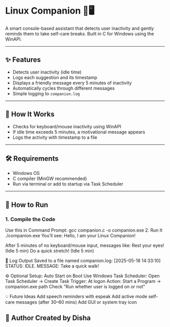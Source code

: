 # Linux Companion 🧠🖥️

A smart console-based assistant that detects user inactivity and gently reminds them to take self-care breaks. Built in C for Windows using the WinAPI.

---

## ✨ Features

- Detects user inactivity (idle time)
- Logs each suggestion and its timestamp
- Displays a friendly message every  5 minutes of inactivity
- Automatically cycles through different messages
- Simple logging to `companion.log`

---

## 🔧 How It Works

- Checks for keyboard/mouse inactivity using WinAPI
- If idle time exceeds 5 minutes, a motivational message appears
- Logs the activity with timestamp to a file

---

## 🛠️ Requirements

- Windows OS
- C compiler (MinGW recommended)
- Run via terminal or add to startup via Task Scheduler

---

## 🚀 How to Run

### 1. Compile the Code

Use this in Command Prompt:
gcc companion.c -o companion.exe
2. Run It
./companion.exe
You’ll see:
Hello, I am your Linux Companion!

After 5 minutes of no keyboard/mouse input, messages like:
Rest your eyes! (Idle 5 min)
Do a quick stretch! (Idle 5 min)

📂 Log Output
Saved to a file named companion.log:
[2025-05-18 14:33:10] STATUS: IDLE. MESSAGE: Take a quick walk!

⚙️ Optional Setup: Auto Start on Boot
Use Windows Task Scheduler:
Open Task Scheduler → Create Task
Trigger: At logon
Action: Start a Program → companion.exe path
Check "Run whether user is logged on or not"

💡 Future Ideas
Add speech reminders with espeak
Add active mode self-care messages (after 30–60 mins)
Add GUI or system tray icon

📌 Author
Created by Disha
---
